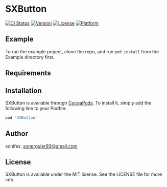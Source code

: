 # SXButton

[![CI Status](http://img.shields.io/travis/sonifex/SXButton.svg?style=flat)](https://travis-ci.org/sonifex/SXButton)
[![Version](https://img.shields.io/cocoapods/v/SXButton.svg?style=flat)](http://cocoapods.org/pods/SXButton)
[![License](https://img.shields.io/cocoapods/l/SXButton.svg?style=flat)](http://cocoapods.org/pods/SXButton)
[![Platform](https://img.shields.io/cocoapods/p/SXButton.svg?style=flat)](http://cocoapods.org/pods/SXButton)

## Example

To run the example project, clone the repo, and run `pod install` from the Example directory first.

## Requirements

## Installation

SXButton is available through [CocoaPods](http://cocoapods.org). To install
it, simply add the following line to your Podfile:

```ruby
pod 'SXButton'
```

## Author

sonifex, sonerguler93@gmail.com

## License

SXButton is available under the MIT license. See the LICENSE file for more info.
